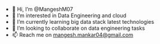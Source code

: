 - 👋 Hi, I’m @MangeshM07
- 👀 I’m interested in Data Engineering and cloud
- 🌱 I’m currently learning big data stack latest technologies
- 💞️ I’m looking to collaborate on data engineering tasks
- 📫 Reach me on mangesh.mankar04@gmail.com

<!---
MangeshM07/MangeshM07 is a ✨ special ✨ repository because its `README.md` (this file) appears on your GitHub profile.
You can click the Preview link to take a look at your changes.
--->
